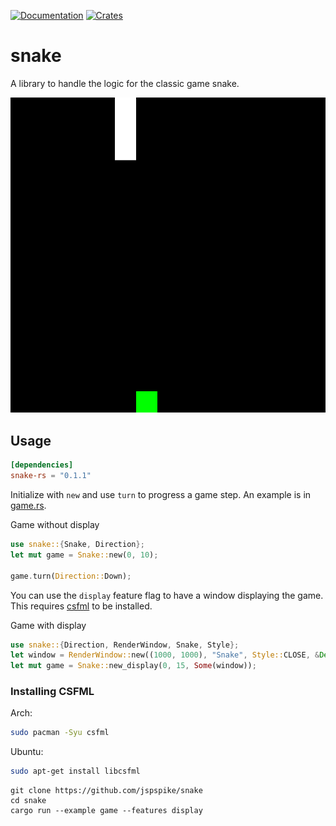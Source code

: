 [![Documentation](https://img.shields.io/badge/docs-latest-blue.svg?style=for-the-badge&logo)](https://docs.rs/snake-rs)
[![Crates](https://img.shields.io/crates/v/snake-rs.svg?style=for-the-badge)](https://crates.io/crates/snake-rs)

# snake

A library to handle the logic for the classic game snake.

![game](examples/snake.gif)

## Usage

```toml
[dependencies]
snake-rs = "0.1.1"
```

Initialize with `new` and use `turn` to progress a game step. An example is in [game.rs](examples/game.rs).

Game without display
```rust
use snake::{Snake, Direction};
let mut game = Snake::new(0, 10);

game.turn(Direction::Down);
```

You can use the `display` feature flag to have a window displaying the game. This requires
[csfml](https://www.sfml-dev.org/download/csfml) to be installed.

Game with display
```rust
use snake::{Direction, RenderWindow, Snake, Style};
let window = RenderWindow::new((1000, 1000), "Snake", Style::CLOSE, &Default::default());
let mut game = Snake::new_display(0, 15, Some(window));
```

### Installing CSFML
Arch:
```sh
sudo pacman -Syu csfml
```
Ubuntu:
```sh
sudo apt-get install libcsfml
```


```
git clone https://github.com/jspspike/snake
cd snake
cargo run --example game --features display
```
